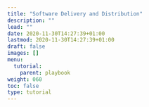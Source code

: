 ```yaml
---
title: "Software Delivery and Distribution"
description: ""
lead: ""
date: 2020-11-30T14:27:39+01:00
lastmod: 2020-11-30T14:27:39+01:00
draft: false
images: []
menu: 
  tutorial:
    parent: playbook
weight: 060
toc: false
type: tutorial
---
```

